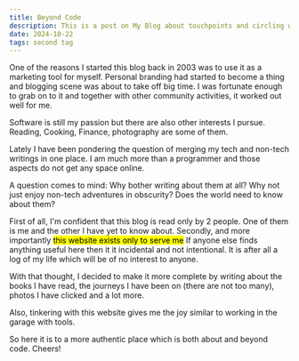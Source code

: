 ```yaml
---
title: Beyond Code
description: This is a post on My Blog about touchpoints and circling wagons.
date: 2024-10-22
tags: second tag
---
```


One of the reasons I started this blog back in 2003 was to use it as a marketing tool for myself. Personal branding had started to become a thing and blogging scene was about to take off big time. I was fortunate enough to grab on to it and together with other community activities, it worked out well for me.

Software is still my passion but there are also other interests I pursue. Reading, Cooking, Finance, photography are some of them.

Lately I have been pondering the question of merging my tech and non-tech writings in one place. I am much more than a programmer and those aspects do not get any space online.

A question comes to mind: Why bother writing about them at all? Why not just enjoy non-tech adventures in obscurity? Does the world need to know about them?

First of all, I'm confident that this blog is read only by 2 people. One of them is me and the other I have yet to know about. Secondly, and more importantly <mark>this website exists only to serve me</mark> If anyone else finds anything useful here then it it incidental and not intentional. It is after all a log of my life which will be of no interest to anyone.

With that thought, I decided to make it more complete by writing about the books I have read, the journeys I have been on (there are not too many), photos I have clicked and a lot more.

Also, tinkering with this website gives me the joy similar to working in the garage with tools.

So here it is to a more authentic place which is both about and beyond code. Cheers!
